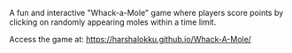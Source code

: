 A fun and interactive "Whack-a-Mole" game where players score points by clicking on randomly appearing moles within a time limit.

Access the game at: https://harshalokku.github.io/Whack-A-Mole/
